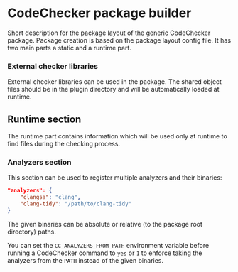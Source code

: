 # CodeChecker package builder

Short description for the package layout of the generic CodeChecker package.
Package creation is based on the package layout config file.
It has two main parts a static and a runtime part.

### External checker libraries
External checker libraries can be used in the package. The shared object files
should be in the plugin directory and will be automatically loaded at runtime.

## Runtime section
The runtime part contains information which will be used only at runtime
to find files during the checking process.

### Analyzers section
This section can be used to register multiple analyzers and their binaries:
```json
"analyzers": {
    "clangsa": "clang",
    "clang-tidy": "/path/to/clang-tidy"
}
```

The given binaries can be absolute or relative (to the package root directory)
paths.

You can set the `CC_ANALYZERS_FROM_PATH` environment variable before running a
CodeChecker command to `yes` or `1` to enforce taking the analyzers from the
`PATH` instead of the given binaries.
